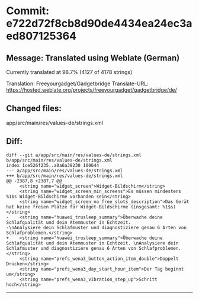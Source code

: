 # Commit: e722d72f8cb8d90de4434ea24ec3aed807125364
## Message: Translated using Weblate (German)

Currently translated at 98.7% (4127 of 4178 strings)

Translation: Freeyourgadget/Gadgetbridge
Translate-URL: https://hosted.weblate.org/projects/freeyourgadget/gadgetbridge/de/
## Changed files:
app/src/main/res/values-de/strings.xml

## Diff:
```
diff --git a/app/src/main/res/values-de/strings.xml b/app/src/main/res/values-de/strings.xml
index 1ce526f235..a0a6a39230 100644
--- a/app/src/main/res/values-de/strings.xml
+++ b/app/src/main/res/values-de/strings.xml
@@ -2387,8 +2387,7 @@
     <string name="widget_screen">Widget-Bildschirm</string>
     <string name="widget_screen_min_screens">Es müssen mindestens %1$s Widget-Bildschirme vorhanden sein</string>
     <string name="widget_screen_no_free_slots_description">Das Gerät hat keine freien Plätze für Widget-Bildschirme (insgesamt: %1$s)</string>
-    <string name="huawei_trusleep_summary">Überwache deine Schlafqualität und dein Atemmuster in Echtzeit.
-\nAnalysiere dein Schlafmuster und diagnostiziere genau 6 Arten von Schlafproblemen.</string>
+    <string name="huawei_trusleep_summary">Überwache deine Schlafqualität und dein Atemmuster in Echtzeit. \nAnalysiere dein Schlafmuster und diagnostiziere genau 6 Arten von Schlafproblemen.</string>
     <string name="prefs_wena3_button_action_item_double">Doppelt Drücken</string>
     <string name="prefs_wena3_day_start_hour_item">Der Tag beginnt um</string>
     <string name="prefs_wena3_vibration_step_up">Schritt hoch</string>
```
-----------------------------------
